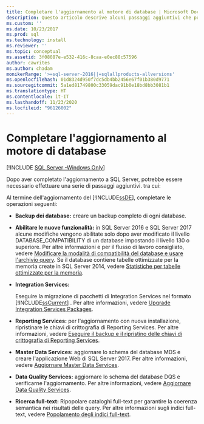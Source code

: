 ```yaml
---
title: Completare l'aggiornamento al motore di database | Microsoft Docs
description: Questo articolo descrive alcuni passaggi aggiuntivi che possono essere necessari dopo l'aggiornamento del motore di database di SQL Server.
ms.custom: ''
ms.date: 10/23/2017
ms.prod: sql
ms.technology: install
ms.reviewer: ''
ms.topic: conceptual
ms.assetid: 3f08087e-e532-416c-8caa-e0ec88c57596
author: cawrites
ms.author: chadam
monikerRange: '>=sql-server-2016||=sqlallproducts-allversions'
ms.openlocfilehash: 01d8324d950f7dc5db4bb2456e67f01b380d9771
ms.sourcegitcommit: 5a1ed81749800c33059dac91b0e18bd8bb3081b1
ms.translationtype: HT
ms.contentlocale: it-IT
ms.lasthandoff: 11/23/2020
ms.locfileid: "96126002"
---
```

# <a name="complete-the-database-engine-upgrade"></a>Completare l'aggiornamento al motore di database

[!INCLUDE [SQL Server -Windows Only](../../includes/applies-to-version/sql-windows-only.md)]

Dopo aver completato l'aggiornamento a SQL Server, potrebbe essere necessario effettuare una serie di passaggi aggiuntivi. tra cui:  
  
Al termine dell'aggiornamento del [!INCLUDE[ssDE](../../includes/ssde-md.md)], completare le operazioni seguenti:  
  
- **Backup dei database:** creare un backup completo di ogni database.  

- **Abilitare le nuove funzionalità:** in SQL Server 2016 e SQL Server 2017 alcune modifiche vengono abilitate solo dopo aver modificato il livello DATABASE_COMPATIBILITY di un database impostando il livello 130 o superiore.  Per altre informazioni e per il flusso di lavoro consigliato, vedere [Modificare la modalità di compatibilità del database e usare l'archivio query](../../database-engine/install-windows/change-the-database-compatibility-mode-and-use-the-query-store.md). Se il database contiene tabelle ottimizzate per la memoria create in SQL Server 2014, vedere [Statistiche per tabelle ottimizzate per la memoria](../../relational-databases/in-memory-oltp/statistics-for-memory-optimized-tables.md).
  
- **Integration Services:**  
  
     Eseguire la migrazione di pacchetti di Integration Services nel formato [!INCLUDE[ssCurrent](../../includes/sscurrent-md.md)] . Per altre informazioni, vedere [Upgrade Integration Services Packages](../../integration-services/install-windows/upgrade-integration-services-packages.md).  
  
- **Reporting Services:** per l'aggiornamento con nuova installazione, ripristinare le chiavi di crittografia di Reporting Services. Per altre informazioni, vedere [Eseguire il backup e il ripristino delle chiavi di crittografia di Reporting Services](../../reporting-services/install-windows/ssrs-encryption-keys-back-up-and-restore-encryption-keys.md).  
  
- **Master Data Services:**  aggiornare lo schema del database MDS e creare l'applicazione Web di SQL Server 2017. Per altre informazioni, vedere [Aggiornare Master Data Services](../../database-engine/install-windows/upgrade-master-data-services.md).  
  
- **Data Quality Services:** aggiornare lo schema del database DQS e verificarne l'aggiornamento. Per altre informazioni, vedere [Aggiornare Data Quality Services](../../database-engine/install-windows/upgrade-data-quality-services.md).  
  
- **Ricerca full-text:** Ripopolare cataloghi full-text per garantire la coerenza semantica nei risultati delle query. Per altre informazioni sugli indici full-text, vedere [Popolamento degli indici full-text](../../relational-databases/search/populate-full-text-indexes.md).  
  
